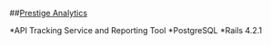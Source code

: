##[Prestige Analytics](https://prestige-analytics.herokuapp.com/)

*API Tracking Service and Reporting Tool
*PostgreSQL 
*Rails 4.2.1
